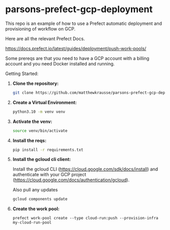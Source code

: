 # parsons-prefect-gcp-deployment

This repo is an example of how to use a Prefect automatic deployment and provisioning of workflow on GCP. 

Here are all the relevant Prefect Docs. 

https://docs.prefect.io/latest/guides/deployment/push-work-pools/


Some prereqs are that you need to have a GCP account with a billing account and you need Docker installed and running. 

Getting Started:


1. **Clone the repository:**

   ```bash
   git clone https://github.com/matthewkrausse/parsons-prefect-gcp-deployment

2. **Create a Virtual Environment:**

   ```bash
   python3.10 -m venv venv

3. **Activate the venv:**

   ```bash
   source venv/bin/activate

4. **Install the reqs:**

   ```bash
   pip install -r requirements.txt

5. **Install the gcloud cli client:**

   Install the gcloud CLI (https://cloud.google.com/sdk/docs/install) and authenticate with your GCP project (https://cloud.google.com/docs/authentication/gcloud).

   Also pull any updates
   ```bash
   gcloud components update

6. **Create the work pool:**

   ```bach
   prefect work-pool create --type cloud-run:push --provision-infra my-cloud-run-pool



